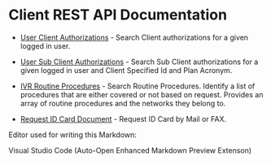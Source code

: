 # Client REST API Documentation


* [User Client Authorizations](client-api/client-authorizations.md) - Search Client authorizations for a given logged in user.

* [User Sub Client Authorizations](client-api/subclient-authorizations.md) - Search Sub Client authorizations for a given logged in user and Client Specified Id and Plan Acronym.

* [IVR Routine Procedures](client-api/routine-procedures.md) - Search Routine Procedures. Identify a list of procedures that are either covered or not based on request. Provides an array of routine procedures and the networks they belong to.


* [Request ID Card Document](client-api/idcard-document.md) - Request ID Card by Mail or FAX.









Editor used for writing this Markdown:

Visual Studio Code (Auto-Open Enhanced Markdown Preview Extenson)